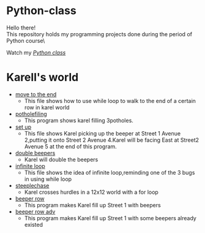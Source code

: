 # Python-class
Hello there!\
This repository holds my programming projects done during the period of Python course\

Watch my *[Python class](https://github.com/jiayang24/Python-class/tree/main/Python%20class/SC001_workshop)*
# Karell's world
* [move to the end](https://github.com/jiayang24/Python-class/blob/main/Python%20class/SC001_workshop/SC001_lecture01/MoveToTheEnd.py)
  * This file shows how to use while loop to walk to the end of a certain row in karel world
* [potholefiling](https://github.com/jiayang24/Python-class/blob/main/Python%20class/SC001_workshop/SC001_lecture01/PotholeFilling.py)
  * This program shows karel filling 3potholes.
* [set up](https://github.com/jiayang24/Python-class/blob/main/Python%20class/SC001_workshop/SC001_lecture01/StepUp.py)
  * This file shows Karel picking up the beeper at Street 1 Avenue 2,putting it onto Street 2 Avenue 4.Karel will be facing East at Street2 Avenue 5 at the end of this program.
* [double beepers](https://github.com/jiayang24/Python-class/blob/main/Python%20class/SC001_workshop/SC001_lecture02/DoubleBeepers.py)
  * Karel will double the beepers
* [infinite loop](https://github.com/jiayang24/Python-class/blob/main/Python%20class/SC001_workshop/SC001_lecture02/InfiniteLoop.py)
  * This file shows the idea of infinite loop,reminding one of the 3 bugs in using while loop
* [steeplechase](https://github.com/jiayang24/Python-class/blob/main/Python%20class/SC001_workshop/SC001_lecture02/Steeplechase.py)
  *  Karel crosses hurdles in a 12x12 world with a for loop 
* [beeper row](https://github.com/jiayang24/Python-class/blob/main/Python%20class/SC001_workshop/SC001_lecture02/BeeperRow.py)
  * This program makes Karel fill up Street 1 with beepers
* [beeper row adv](link)
  * This program makes Karel fill up Street 1 with some beepers already existed
